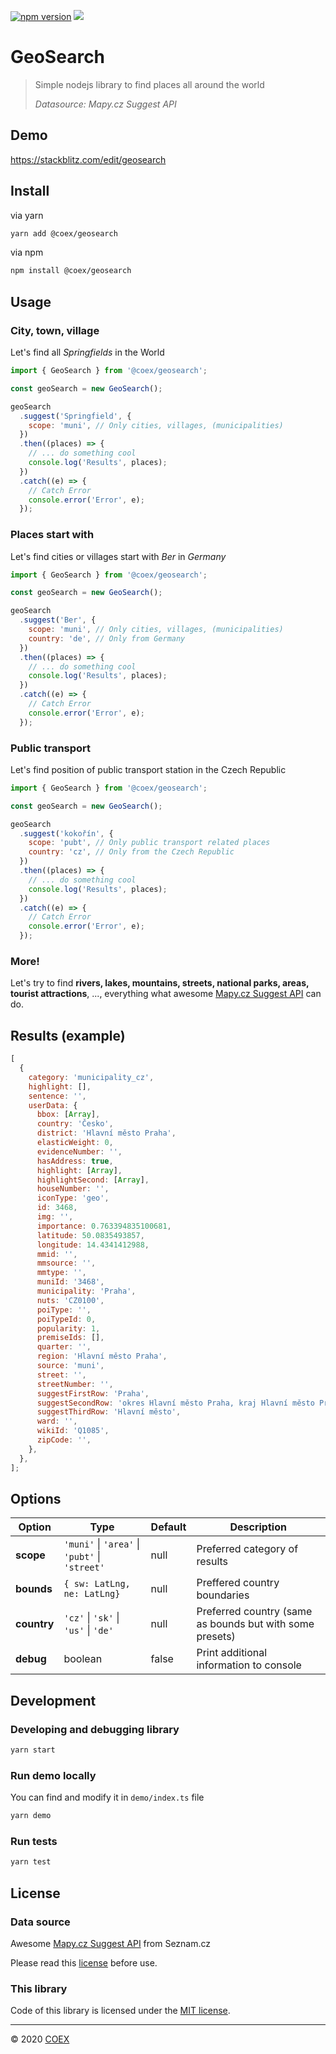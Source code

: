 [![npm version](https://badge.fury.io/js/%40coex%2Fgeosearch.svg)](https://www.npmjs.com/package/@coex/geosearch)
![](https://github.com/COEXCZ/geosearch/workflows/Build%20&%20Run%20tests%20&%20Publish/badge.svg)

# GeoSearch

> Simple nodejs library to find places all around the world
>
> _Datasource: Mapy.cz Suggest API_

## Demo

https://stackblitz.com/edit/geosearch

## Install

via yarn

```bash
yarn add @coex/geosearch
```

via npm

```bash
npm install @coex/geosearch
```

## Usage

### City, town, village

Let's find all _Springfields_ in the World

```javascript
import { GeoSearch } from '@coex/geosearch';

const geoSearch = new GeoSearch();

geoSearch
  .suggest('Springfield', {
    scope: 'muni', // Only cities, villages, (municipalities)
  })
  .then((places) => {
    // ... do something cool
    console.log('Results', places);
  })
  .catch((e) => {
    // Catch Error
    console.error('Error', e);
  });
```

### Places start with

Let's find cities or villages start with _Ber_ in _Germany_

```javascript
import { GeoSearch } from '@coex/geosearch';

const geoSearch = new GeoSearch();

geoSearch
  .suggest('Ber', {
    scope: 'muni', // Only cities, villages, (municipalities)
    country: 'de', // Only from Germany
  })
  .then((places) => {
    // ... do something cool
    console.log('Results', places);
  })
  .catch((e) => {
    // Catch Error
    console.error('Error', e);
  });
```

### Public transport

Let's find position of public transport station in the Czech Republic

```javascript
import { GeoSearch } from '@coex/geosearch';

const geoSearch = new GeoSearch();

geoSearch
  .suggest('kokořín', {
    scope: 'pubt', // Only public transport related places
    country: 'cz', // Only from the Czech Republic
  })
  .then((places) => {
    // ... do something cool
    console.log('Results', places);
  })
  .catch((e) => {
    // Catch Error
    console.error('Error', e);
  });
```

### More!

Let's try to find **rivers, lakes, mountains, streets, national parks, areas, tourist attractions**, ..., everything what awesome [Mapy.cz Suggest API](https://api.mapy.cz/view?page=suggestadv) can do.

## Results (example)

```javascript
[
  {
    category: 'municipality_cz',
    highlight: [],
    sentence: '',
    userData: {
      bbox: [Array],
      country: 'Česko',
      district: 'Hlavní město Praha',
      elasticWeight: 0,
      evidenceNumber: '',
      hasAddress: true,
      highlight: [Array],
      highlightSecond: [Array],
      houseNumber: '',
      iconType: 'geo',
      id: 3468,
      img: '',
      importance: 0.763394835100681,
      latitude: 50.0835493857,
      longitude: 14.4341412988,
      mmid: '',
      mmsource: '',
      mmtype: '',
      muniId: '3468',
      municipality: 'Praha',
      nuts: 'CZ0100',
      poiType: '',
      poiTypeId: 0,
      popularity: 1,
      premiseIds: [],
      quarter: '',
      region: 'Hlavní město Praha',
      source: 'muni',
      street: '',
      streetNumber: '',
      suggestFirstRow: 'Praha',
      suggestSecondRow: 'okres Hlavní město Praha, kraj Hlavní město Praha, Česko',
      suggestThirdRow: 'Hlavní město',
      ward: '',
      wikiId: 'Q1085',
      zipCode: '',
    },
  },
];
```

## Options

| Option      | Type                                           | Default | Description                                              |
| ----------- | ---------------------------------------------- | ------- | -------------------------------------------------------- |
| **scope**   | `'muni'` \| `'area'` \| `'pubt'` \| `'street'` | null    | Preferred category of results                            |
| **bounds**  | `{ sw: LatLng, ne: LatLng}`                    | null    | Preffered country boundaries                             |
| **country** | `'cz'` \| `'sk'` \| `'us'` \| `'de'`           | null    | Preferred country (same as bounds but with some presets) |
| **debug**   | boolean                                        | false   | Print additional information to console                  |

## Development

### Developing and debugging library

```bash
yarn start
```

### Run demo locally

You can find and modify it in `demo/index.ts` file

```bash
yarn demo
```

### Run tests

```bash
yarn test
```

## License

### Data source

Awesome [Mapy.cz Suggest API](https://api.mapy.cz/view?page=suggestadv) from Seznam.cz

Please read this [license](https://api.mapy.cz/#pact) before use.

### This library

Code of this library is licensed under the [MIT license].

---

&copy; 2020 [COEX](https://www.coex.cz)

[mit license]: LICENSE
